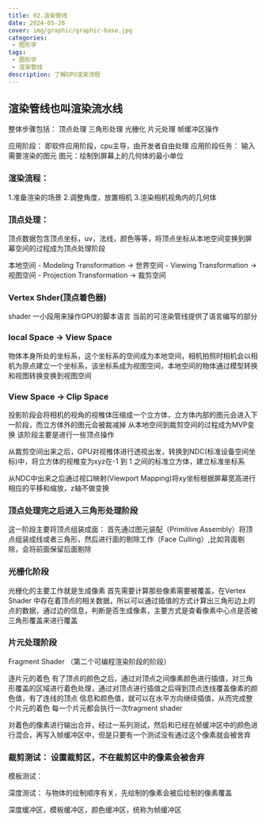 ```yaml
---
title: 02.渲染管线
date: 2024-05-26
cover: img/graphic/graphic-base.jpg
categories:
 - 图形学
tags:
 - 图形学
 - 渲染管线
description: 了解GPU渲染流程
---
```


## 渲染管线也叫渲染流水线

整体步骤包括：
顶点处理
三角形处理
光栅化
片元处理
帧缓冲区操作

应用阶段：
即软件应用阶段，cpu主导，由开发者自由处理
应用阶段任务： 输入需要渲染的图元
图元：绘制到屏幕上的几何体的最小单位

### 渲染流程：
1.准备渲染的场景
2.调整角度，放置相机
3.渲染相机视角内的几何体

### 顶点处理：
顶点数据包含顶点坐标，uv，法线，颜色等等，将顶点坐标从本地空间变换到屏幕空间的过程成为顶点处理阶段

本地空间 - Modeling Transformation -> 世界空间 - Viewing Transformation -> 视图空间 - Projection Transformation -> 裁剪空间

### Vertex Shder(顶点着色器)
shader 一小段用来操作GPU的脚本语言
当前的可渲染管线提供了语言编写的部分

### local Space -> View Space
物体本身所处的坐标系，这个坐标系的空间成为本地空间，相机拍照时相机会以相机为原点建立一个坐标系，该坐标系成为视图空间，本地空间的物体通过模型转换和视图转换变换到视图空间

### View Space -> Clip Space
投影阶段会将相机的视角的视椎体压缩成一个立方体，立方体内部的图元会进入下一阶段，而立方体外的图元会被裁减掉
从本地空间到裁剪空间的过程成为MVP变换
该阶段主要是进行一些顶点操作

从裁剪空间出来之后，GPU对视椎体进行透视出发，转换到NDC(标准设备空间坐标)中，将立方体的视椎变为xyz在-1 到 1 之间的标准立方体，建立标准坐标系

从NDC中出来之后通过视口映射(Viewport Mapping)将xy坐标根据屏幕宽高进行相应的平移和缩放，z轴不做变换

### 顶点处理完之后进入三角形处理阶段
这一阶段主要将顶点组装成面： 首先通过图元装配（Primitive Assembly）将顶点组装成线或者三角形，然后进行面的剔除工作（Face Culling）,比如背面剔除，会将前面保留后面剔除

### 光栅化阶段
光栅化的主要工作就是生成像素
首先需要计算那些像素需要被覆盖，在Vertex Shader 中存在着顶点的相关数据，所以可以通过插值的方式计算出三角形边上的点的数据，通过边的信息，判断是否生成像素，主要方式是查看像素中心点是否被三角形覆盖来进行覆盖

### 片元处理阶段
Fragment Shader （第二个可编程渲染阶段的阶段）

逐片元的着色
有了顶点的颜色之后，通过对顶点之间像素颜色进行插值，对三角形覆盖的区域进行着色处理，通过对顶点进行插值之后得到顶点连线覆盖像素的颜色值，有了连线的顶点 信息和颜色值，就可以在水平方向继续插值，从而完成整个片元的着色
每一个片元都会执行一次fragment shader

对着色的像素进行输出合并，经过一系列测试，然后和已经在帧缓冲区中的颜色进行混合，再写入帧缓冲区中，但是只要有一个测试没有通过这个像素就会被舍弃

### 裁剪测试： 设置裁剪区，不在裁剪区中的像素会被舍弃
模板测试：

深度测试： 与物体的绘制顺序有关，先绘制的像素会被后绘制的像素覆盖

深度缓冲区，模板缓冲区，颜色缓冲区，统称为帧缓冲区
